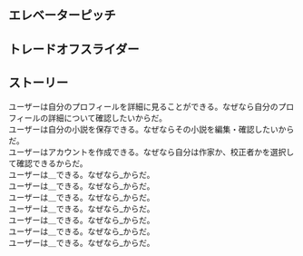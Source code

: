 ## エレベーターピッチ


## トレードオフスライダー


## ストーリー

ユーザーは自分のプロフィールを詳細に見ることができる。なぜなら自分のプロフィールの詳細について確認したいからだ。  
ユーザーは自分の小説を保存できる。なぜならその小説を編集・確認したいからだ。  
ユーザーはアカウントを作成できる。なぜなら自分は作家か、校正者かを選択して確認できるからだ。  
ユーザーは＿できる。なぜなら_からだ。  
ユーザーは＿できる。なぜなら_からだ。  
ユーザーは＿できる。なぜなら_からだ。  
ユーザーは＿できる。なぜなら_からだ。  
ユーザーは＿できる。なぜなら_からだ。  
ユーザーは＿できる。なぜなら_からだ。  
ユーザーは＿できる。なぜなら_からだ。  
